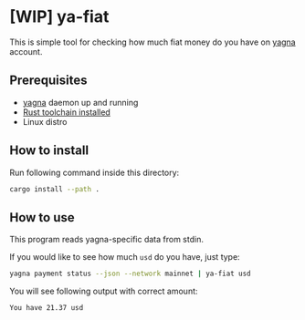 # [WIP] ya-fiat

This is simple tool for checking how much fiat money do you have on [yagna](https://github.com/golemfactory/yagna) account.

## Prerequisites
- [yagna](https://github.com/golemfactory/yagna) daemon up and running
- [Rust toolchain installed](https://www.rust-lang.org/tools/install)
- Linux distro

## How to install

Run following command inside this directory:
```sh
cargo install --path .
```

## How to use


This program reads yagna-specific data from stdin.

If you would like to see how much `usd` do you have, just type:

```sh
yagna payment status --json --network mainnet | ya-fiat usd
```

You will see following output with correct amount:
```
You have 21.37 usd
```
